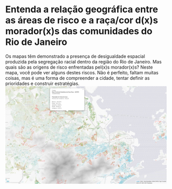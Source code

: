 # Entenda a relação geográfica entre as áreas de risco e a raça/cor d(x)s morador(x)s das comunidades do Rio de Janeiro
Os mapas têm demonstrado a presença de desigualdade espacial produzida pela segregação racial dentro da região do Rio de Janeiro. Mas quais são as origens de risco enfrentadas pel(x)s morador(x)s?
Neste mapa, você pode ver alguns destes riscos. Não é perfeito, faltam muitas coisas, mas é uma forma de compreender a cidade, tentar definir as prioridades e construir estratégias.<br/>
![Riscos RJ imagem capa](riscos-RJ-capa.png)
